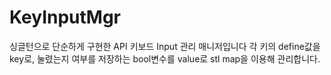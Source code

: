# KeyInputMgr

싱글턴으로 단순하게 구현한 API 키보드 Input 관리 매니저입니다
각 키의 define값을 key로, 눌렸는지 여부를 저장하는 bool변수를 value로 stl map을 이용해 관리합니다.
